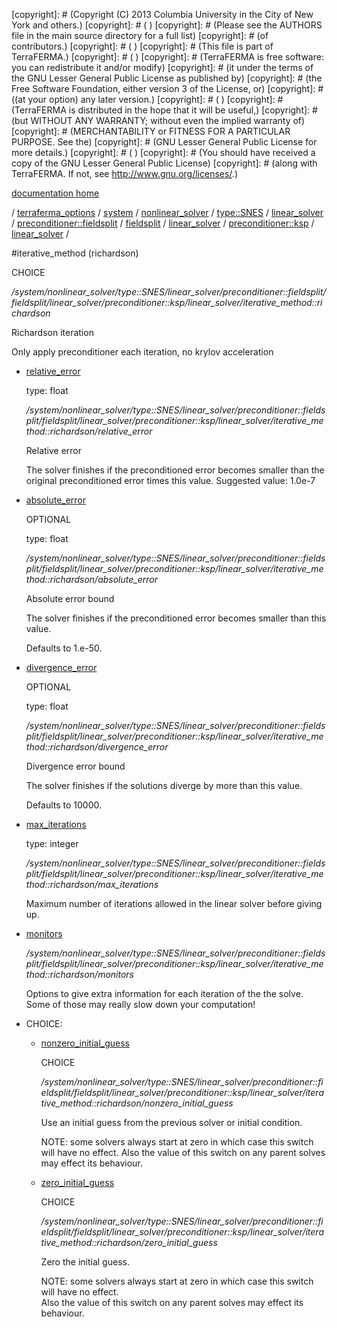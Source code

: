[copyright]: # (Copyright (C) 2013 Columbia University in the City of New York and others.)
[copyright]: # ( )
[copyright]: # (Please see the AUTHORS file in the main source directory for a full list)
[copyright]: # (of contributors.)
[copyright]: # ( )
[copyright]: # (This file is part of TerraFERMA.)
[copyright]: # ( )
[copyright]: # (TerraFERMA is free software: you can redistribute it and/or modify)
[copyright]: # (it under the terms of the GNU Lesser General Public License as published by)
[copyright]: # (the Free Software Foundation, either version 3 of the License, or)
[copyright]: # ((at your option) any later version.)
[copyright]: # ( )
[copyright]: # (TerraFERMA is distributed in the hope that it will be useful,)
[copyright]: # (but WITHOUT ANY WARRANTY; without even the implied warranty of)
[copyright]: # (MERCHANTABILITY or FITNESS FOR A PARTICULAR PURPOSE. See the)
[copyright]: # (GNU Lesser General Public License for more details.)
[copyright]: # ( )
[copyright]: # (You should have received a copy of the GNU Lesser General Public License)
[copyright]: # (along with TerraFERMA. If not, see <http://www.gnu.org/licenses/>.)

[documentation home](Documentation)

/ [terraferma_options](../../../../../../../../../../terraferma_options.md) / [system](../../../../../../../../../system.md) / [nonlinear_solver](../../../../../../../../nonlinear_solver.md) / [type::SNES](../../../../../../../type__SNES.md) / [linear_solver](../../../../../../linear_solver.md) / [preconditioner::fieldsplit](../../../../../preconditioner__fieldsplit.md) / [fieldsplit](../../../../fieldsplit.md) / [linear_solver](../../../linear_solver.md) / [preconditioner::ksp](../../preconditioner__ksp.md) / [linear_solver](../linear_solver.md) /

#iterative_method (richardson)

CHOICE 

*/system/nonlinear_solver/type::SNES/linear_solver/preconditioner::fieldsplit/fieldsplit/linear_solver/preconditioner::ksp/linear_solver/iterative_method::richardson*

Richardson iteration

Only apply preconditioner each iteration, no krylov acceleration

* [relative_error](iterative_method__richardson/relative_error.md "child")

    type: float

    */system/nonlinear_solver/type::SNES/linear_solver/preconditioner::fieldsplit/fieldsplit/linear_solver/preconditioner::ksp/linear_solver/iterative_method::richardson/relative_error*

    Relative error
    
    The solver finishes if the preconditioned error becomes smaller than the original preconditioned error times this value.
    Suggested value: 1.0e-7

* [absolute_error](iterative_method__richardson/absolute_error.md "child")

    OPTIONAL 

    type: float

    */system/nonlinear_solver/type::SNES/linear_solver/preconditioner::fieldsplit/fieldsplit/linear_solver/preconditioner::ksp/linear_solver/iterative_method::richardson/absolute_error*

    Absolute error bound
    
    The solver finishes if the preconditioned error becomes smaller than this value.
    
    Defaults to 1.e-50.

* [divergence_error](iterative_method__richardson/divergence_error.md "child")

    OPTIONAL 

    type: float

    */system/nonlinear_solver/type::SNES/linear_solver/preconditioner::fieldsplit/fieldsplit/linear_solver/preconditioner::ksp/linear_solver/iterative_method::richardson/divergence_error*

    Divergence error bound
    
    The solver finishes if the solutions diverge by more than this value.
    
    Defaults to 10000.

* [max_iterations](iterative_method__richardson/max_iterations.md "child")

    type: integer

    */system/nonlinear_solver/type::SNES/linear_solver/preconditioner::fieldsplit/fieldsplit/linear_solver/preconditioner::ksp/linear_solver/iterative_method::richardson/max_iterations*

    Maximum number of iterations allowed in the linear solver
    before giving up.

* [monitors](iterative_method__richardson/monitors.md "child")

    */system/nonlinear_solver/type::SNES/linear_solver/preconditioner::fieldsplit/fieldsplit/linear_solver/preconditioner::ksp/linear_solver/iterative_method::richardson/monitors*

    Options to give extra information for each iteration of the
    the solve. Some of those may really slow down your computation!

* CHOICE:
    * [nonzero_initial_guess](iterative_method__richardson/nonzero_initial_guess.md "child")

        CHOICE 

        */system/nonlinear_solver/type::SNES/linear_solver/preconditioner::fieldsplit/fieldsplit/linear_solver/preconditioner::ksp/linear_solver/iterative_method::richardson/nonzero_initial_guess*

        Use an initial guess from the previous solver or initial condition.
        
        NOTE: some solvers always start at zero in which case this switch will have no effect.
        Also the value of this switch on any parent solves may effect its behaviour.

    * [zero_initial_guess](iterative_method__richardson/zero_initial_guess.md "child")

        CHOICE 

        */system/nonlinear_solver/type::SNES/linear_solver/preconditioner::fieldsplit/fieldsplit/linear_solver/preconditioner::ksp/linear_solver/iterative_method::richardson/zero_initial_guess*

        Zero the initial guess.
        
        NOTE: some solvers always start at zero in which case this switch will have no effect.  
        Also the value of this switch on any parent solves may effect its behaviour.

[autogenerated]: # (This file was automatically generated from the schema file:/home/cwilson/repos/github/TerraFERMA/TerraFERMA/buckettools/schemas/solvers.rng.)

